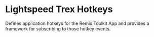 # Lightspeed Trex Hotkeys

Defines application hotkeys for the Remix Toolkit App and provides a framework for subscribing to those hotkey events.

